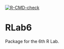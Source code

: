 <!-- badges: start -->
[![R-CMD-check](https://github.com/Schdomba/RLab6/actions/workflows/R-CMD-check.yaml/badge.svg)](https://github.com/Schdomba/RLab6/actions/workflows/R-CMD-check.yaml)
<!-- badges: end -->
# RLab6
Package for the 6th R Lab.
